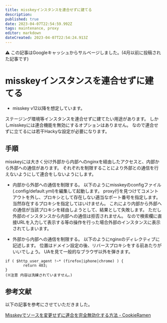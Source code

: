 ```yaml
---
title: misskeyインスタンスを連合せずに建てる
description: 
published: true
date: 2023-04-07T22:54:59.992Z
tags: maintenance, proxy
editor: markdown
dateCreated: 2023-04-07T22:54:24.913Z
---
```


:warning: この記事はGoogleキャッシュからサルベージしました。(4月以前に投稿された記事です)

# misskeyインスタンスを連合せずに建てる

- misskey v12以降を想定しています。

ステージング環境等インスタンスを連合せずに建てたい用途があります。
しかしmisskeyには連合機能を無効にするオプションはありません。
なので連合せずに立てるには若干Hackyな設定が必要になります。

## 手順

misskeyには大きく分け外部から内部へのnginxを経由したアクセスと、内部から外部への通信があります。
それぞれを制限することにより外部との通信を行えないようにして連合をしないようにします。

- 内部から外部への通信を制限する。
以下のようにmisskeyのconfigファイル(.config/default.yml)を編集して起動します。
proxy行を見つけてコメントアウトを外し、プロキシとして存在しない適当なポート番号を指定します。
当然存在するプロキシを指定してはいけません。
これにより内部から外部への通信が当該プロキシを経由しようとして、結果として失敗します。
ただし外部のインスタンスから内部への通信は拒否されません。
なので検索欄に直接URLを入力して表示する等の操作を行った場合外部のインスタンスに表示されてしまいます。

- 外部から内部への通信を制限する。
以下のようにnginxのディレクティブに記述します。
位置はドメイン設定の後、リバースプロキシをする前あたりがいいでしょう。
UAを見て一般的なブラウザ以外を弾きます。

```
if ( $http_user_agent !~* (firefox|iphone|chrome) ) {
        return 403;
}
(※注意 内容は洗練されていますせん。)
```

## 参考文献

以下の記事を参考にさせていただきました。

[Misskeyでソースを変更せずに連合を完全無効化する方法 - CookieRamen](https://scrapbox.io/cookie-ramen/Misskey%E3%81%A7%E3%82%BD%E3%83%BC%E3%82%B9%E3%82%92%E5%A4%89%E6%9B%B4%E3%81%9B%E3%81%9A%E3%81%AB%E9%80%A3%E5%90%88%E3%82%92%E5%AE%8C%E5%85%A8%E7%84%A1%E5%8A%B9%E5%8C%96%E3%81%99%E3%82%8B%E6%96%B9%E6%B3%95)